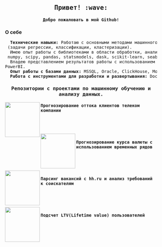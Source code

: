 </pre>
<h2 align="center"><samp> Привет! :wave: </samp></h2>
<h4 align="center"><samp> Добро пожаловать в мой Github!</samp></h4>
</pre>

### О себе
<pre>
  <b>Технические навыки:</b> Работаю с основными методами машинного обучения в задачах обучения с учителем и без учителя: <br /> (задачи регрессии, классификации, кластеризации).
  Имею опыт работы с библиотеками в области обработки, анализа и визуализации данных на языке Python: <br /> numpy, scipy, pandas, statsmodels, dask, scikit-learn, seaborn, matplotlib.
  Владею представлением результатов работы с использованием BI-систем : <br />PowerBI.
  <b>Опыт работы с базами данных:</b> MSSQL, Oracle, ClickHouse, MongoDB, Elasticsearch.
  <b>Работа с инструментами для разработки и развертывания:</b> Docker, Git.
</pre>

<h3 align="center"><samp>Репозитории c проектами по машинному обучению и анализу данных.</samp></h3>

<p width="100%" align="center">
<a align="left" href="https://github.com/Danich94/OrangeChurnPrediction" title="OrangeChurnPrediction">
<img align="left" height="115" src="https://github-readme-stats.vercel.app/api/pin/?username=Danich94&repo=OrangeChurnPrediction&theme=gotham"></a>
<h4 align="left"><samp>Прогнозирование оттока клиентов телеком компании</samp>
</h4>
<br>
<br>
<br>

<a align="left" href="https://github.com/Danich94/CurrencyPrediction" title="CurrencyPrediction">
<img align="left" height="115" src="https://github-readme-stats.vercel.app/api/pin/?username=Danich94&repo=CurrencyPrediction&theme=gotham"></a>
<h4 align="left"><samp>Прогнозирование курса валюты с использованием временных рядов</samp>
</h4>
<br>
<br>
<br>

<a align="left" href="https://github.com/Danich94/HHDSParser" title="HHDSParser">
<img align="left" height="115" src="https://github-readme-stats.vercel.app/api/pin/?username=Danich94&repo=HHDSParser&theme=gotham"></a>
<h4 align="left"><samp> Парсинг вакансий с hh.ru и анализ требований к соискателям</samp>
</h4>
<br>
<br>
<br>

<a align="left" href="https://github.com/Danich94/LTVCount" title="LTVCount">
<img align="left" height="115" src="https://github-readme-stats.vercel.app/api/pin/?username=Danich94&repo=LTVCount&theme=gotham"></a>
<h4 align="left"><samp>Подсчет LTV(Lifetime value) пользователей</samp>
</h4>
<br>
<br>
<br>
</p>
<!--
**Danich94/Danich94** is a ✨ _speсial_ ✨ repository because its `README.md` (this file) appears on your GitHub profile.

Here are some ideas to get you started:

- 🔭 I’m currently working on ...
- 🌱 I’m currently learning ...
- 👯 I’m looking to collaborate on ...
- 🤔 I’m looking for help with ...
- 💬 Ask me about ...
- 📫 How to reach me: ...
- 😄 Pronouns: ...
- ⚡ Fun fact: ...
-->
